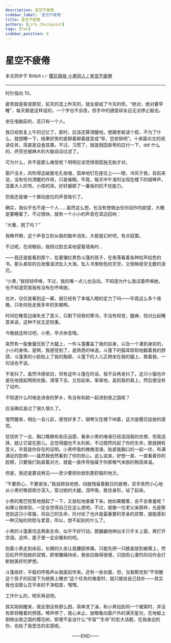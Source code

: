 ```yaml
---
description: 星空不疲倦
sidebar_label: '星空不疲倦'
title: 星空不疲倦
authors: [Life_Checkpoint]
tags: [fan]
sidebar_position: 0
---
```


# 星空不疲倦

本文同步于 Bilibili 👉 [樱花萌放 小黑同人 / 星空不疲倦](https://www.bilibili.com/opus/1044226542510538757)

---

时针指向 10。

疲劳就是斐波那契，前天的混上昨天的，就全部成了今天的债。“绝对，绝对要早睡”，每天都是这样说的，一个字也不会改，但手中的键盘却永远无法停止敲击。

坐在电脑前的，还只有一个人。

我已经恢复上午的记忆了。那时，应该还算清醒地，想跟老板请个假，不为了什么，就想睡一下，结果好笑的是聊着聊着就变成“导，您安排吧”。十来篇论文的阅读任务，简直是自食其果。不过，习惯了，就是囫囵吞枣的应付一下，ddl 什么的，终究也被麻木的大脑自动过滤了。

可为什么，并不是那么难受呢？明明应该觉得很孤独无助才对。

窗户没关，风吹得这破屋毛孔收缩，孤单地钉在座位上——嗯，冷风于我，目前来说，没有任何清醒的作用，只是催眠。毕竟，每天中午准时出现在楼下的钢琴声，混着大人的骂，小孩的哭，好好磨砺了一番我的抗干扰能力。

但我还是被一个挪动座位的声音吸引了。

确实，我似乎也不是一个人......虽然这么想，也没有想做出任何动作的欲望，大概是要睡着了。不过很快，就有一个小小的声音在耳边回响：

“大雅，困了吗？”

我睁开眼，这个声音立刻从我的脑中消失，大致是幻听吧，有点寂寞。

不过呢，在闭眼前，我侧过脸去呆地望着墙角时...

——我还是能看到那个，批着镶红黑色斗篷的孩子，在角落看着各种绘声绘色的书。那头柔软的白发像溪流坠入大海，坠入书里粉色的天空，又倒映夜空无数的浪花。

 “小黑，”我轻轻呼唤，不过，我的嘴一点儿也没动。不知道为什么我试着呼唤她，也不知道究竟我有没有在呼唤她。

也许，仅仅是看到这一幕，就已经有了幸福入眠的定力了吗——毕竟这么多个夜晚，只有你抚走我多年的失眠啊。

时间在睡意边缘失去了意义，只剩下彻骨的寒冷。手没有知觉，酸麻，但对比起睡意来说，这种干扰无足轻重。

今晚就这样过吧，小黑，早点休息哦。

突然有一股重量压到了大腿上，一件斗篷覆盖了我的前身，以及一个凑到身前的，小小的身体。是啊，我感觉到了，是熟悉的味道。斗篷下的猫耳软软地戳着我的脖颈，斗篷里的小脸贴上了我的胸廓，斗篷下的人儿正跨坐在我的腿上，靠着我，一句话也不说。

不发抖了。虽然冷感依旧，但有这件斗篷在的话，我不会再发抖了。这只小猫也许是在地提起两侧衣服，滑落下去，又捡起来，笨笨地，盖到我的肩上，然后便没有了动作。

不知道什么时候走进夜的梦乡，有没有和她一起进到夜之国呢？

应该确实是过了很久很久了。

惺然醒来，相比一会儿前，感觉好多了。钢琴又在楼下响着，这次是樱花绽放的感觉。

怔怔听了一会，胸口略微有些压迫感，看来小黑的唾液已经湿润我的衣襟，但我选择，就让它留在那儿。总觉得腿也不太利索，不过既然托起了你的生命，那就拥有意义，毕竟是你存在的证明。小黑呼吸的微微浪涌，贴紧我胸口的一起一伏，布满满足的脸颊——虽然我依然看到了你的担心。这么说来，好想一直、一直看着你的脸颊，只要我们贴紧着对方，就能一直传导独属于你那稚气未脱的稍高体温。

但是，我还是要说再见——至少要把你放到更舒服的地方。

“不要担心，不要紧张，”我自顾自地想，四肢残留着数日的疲倦，双手依然小心地从小黑的臀部侧方深入，穿过她的大腿。深呼吸，稳住身形，站了起来。

小黑的尾巴短暂地翘起了一下，又放松地悬垂下来。她如果醒着，会不会害羞呢？如果让我体验，一定会觉得自己在这么想吧。不过，就像一位老父亲那样，光是察觉到这只小笨猫，将自己的生命，托付给了也许是最重要的至亲的双臂，就能感到一种沉甸的欣慰与爱意，所以，想不起别的什么了。

小黑的斗篷裹住这两条生命，似乎不好行动。颤巍巍地伸出半只手关上窗，再打开空调。这样，屋子里一定会暖和的吧。

抱着小黑走到床前，长期的久坐让我腰部疼痛，只能先把一只膝盖放到被褥上，然后松开怀抱她的双臂。即使腰痛持续，我依旧做得很慢，只因担心激烈的动作会打断她美好的梦想。

斗篷收好，平稳的呼吸声从我面前传来。还有一些衣服，但，当我察觉到“不惊醒这个孩子的前提下为她换上睡衣”这个任务的难度时，就只能给自己找补——其实我也没那么在乎床的干净程度，嘿嘿。

工作什么的，明天再说吧。

其实刚刚醒来，我反倒没有那么困，简单洗了澡，和小黑钻到同一个被窝时，并没有即将睡着的预感。琴声停了，我心未止，放眼看向窗户外的满天星光，在地板上倒映出夜之国的樱花树，即便不妄谈什么“宇宙”“生命”的宏大话题，在我身边的你，也给了我思念的实感呢。

<p align="center">——END——</p>